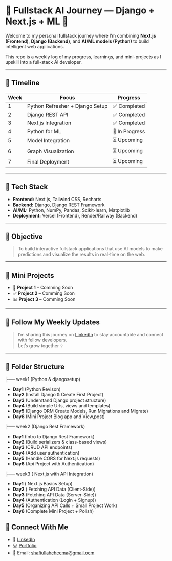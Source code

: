 # 🧠 Fullstack AI Journey — Django + Next.js + ML 🚀

Welcome to my personal fullstack journey where I’m combining **Next.js (Frontend)**, **Django (Backend)**, and **AI/ML models (Python)** to build intelligent web applications.

This repo is a weekly log of my progress, learnings, and mini-projects as I upskill into a full-stack AI developer.

---

## 📅 Timeline

| Week | Focus | Progress |
|------|-------|----------|
| 1 | Python Refresher + Django Setup | ✅ Completed |
| 2 | Django REST API | ✅ Completed |
| 3 | Next.js Integration | ✅ Completed |
| 4 | Python for ML | 🔄 In Progress |
| 5 | Model Integration | ⏳ Upcoming |
| 6 | Graph Visualization | ⏳ Upcoming |
| 7 | Final Deployment | ⏳ Upcoming |

---

## 🔧 Tech Stack

- **Frontend:** Next.js, Tailwind CSS, Recharts
- **Backend:** Django, Django REST Framework
- **AI/ML:** Python, NumPy, Pandas, Scikit-learn, Matplotlib
- **Deployment:** Vercel (Frontend), Render/Railway (Backend)

---

## 🎯 Objective

> To build interactive fullstack applications that use AI models to make predictions and visualize the results in real-time on the web.

---

## 🧩 Mini Projects 

- 📘 **Project 1** – Comming Soon  
- ✅ **Project 2** – Comming Soon
- 📊 **Project 3** – Comming Soon

---

## 🧵 Follow My Weekly Updates

> I’m sharing this journey on [LinkedIn](https://www.linkedin.com/in/shafi-ullah-086b83284/) to stay accountable and connect with fellow developers.  
Let’s grow together 💡

---

## 📂 Folder Structure
├── week1 (Python & djangosetup) 
- **Day1** (Python Revison)
- **Day2** (Install Django & Create First Project)
- **Day3** (Understand Django project structure)
- **Day4** (Build simple Urls, views and templates)
- **Day5** (Django ORM Create Models, Run Migrations and Migrate)
- **Day6** (Mini Project Blog app and View,post)

├── week2 (Django Rest Framework)
- **Day1** (Intro to Django Rest Framework)
- **Day2** (Build serializers & class-based views)
- **Day3** (CRUD API endpoints)
- **Day4** (Add user authentication)
- **Day5** (Handle CORS for Next.js requests)
- **Day6** (Api Project with Authentication)

├── week3 ( Next.js with API Integration)
- **Day1** ( Next.js Basics Setup)
- **Day2** ( Fetching API Data (Client-Side))
- **Day3** (Fetching API Data (Server-Side))
- **Day4** (Authentication (Login + Signup))
- **Day5** (Organizing API Calls + Small Project Work)
- **Day6** (Complete Mini Project + Polish)



## 🤝 Connect With Me

- 💼 [LinkedIn](https://www.linkedin.com/in/shafi-ullah-086b83284/)
- 💻 [Portfolio](https://portfolio-by-muhammad-shafiullah.netlify.app/)
- 📧 Email: shafiullahcheema@gmail.ocm


 
